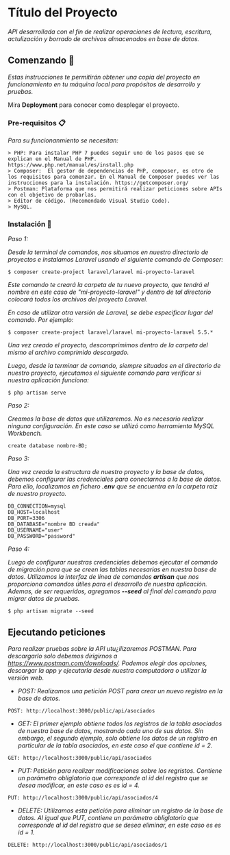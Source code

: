 # Título del Proyecto

_API desarrollada con el fin de realizar operaciones de lectura, escritura, actulización y borrado de archivos almacenados en base de datos._

## Comenzando 🚀

_Estas instrucciones te permitirán obtener una copia del proyecto en funcionamiento en tu máquina local para propósitos de desarrollo y pruebas._

Mira **Deployment** para conocer como desplegar el proyecto.


### Pre-requisitos 📋

_Para su funcionanmiento se necesitan:_

```
> PHP: Para instalar PHP 7 puedes seguir uno de los pasos que se explican en el Manual de PHP. https://www.php.net/manual/es/install.php
> Composer:  El gestor de dependencias de PHP, composer, es otro de los requisitos para comenzar. En el Manual de Composer puedes ver las instrucciones para la instalación. https://getcomposer.org/
> Postman: Plataforma que nos permitirá realizar peticiones sobre APIs con el objetivo de probarlas.
> Editor de código. (Recomendado Visual Studio Code).
> MySQL.
```

### Instalación 🔧

_Paso 1:_

_Desde la terminal de comandos, nos situamos en nuestro directorio de proyectos e instalamos Laravel usando el siguiente comando de Composer:_

```
$ composer create-project laravel/laravel mi-proyecto-laravel
```

_Este comando te creará la carpeta de tu nuevo proyecto, que tendrá el nombre en este caso de "mi-proyecto-laravel" y dentro de tal directorio colocará todos los archivos del proyecto Laravel._

_En caso de utilizar otra versión de Laravel, se debe especificar lugar del comando. Por ejemplo:_

```
$ composer create-project laravel/laravel mi-proyecto-laravel 5.5.*
```

_Una vez creado el proyecto, descomprimimos dentro de la carpeta del mismo el archivo comprimido descargado._

_Luego, desde la terminar de comando, siempre situados en el directorio de nuestro proyecto, ejecutamos el siguiente comando para verificar si nuestra aplicación funciona:_

```
$ php artisan serve

```

_Paso 2:_

_Creamos la base de datos que utilizaremos. No es necesario realizar ninguna configuración. En este caso se utilizó como herramienta MySQL Workbench._

```
create database nombre-BD;
```

_Paso 3:_

_Una vez creada la estructura de nuestro proyecto y la base de datos, debemos configurar las credenciales para conectarnos a la base de datos. Para ello, localizamos en fichero **.env** que se encuentra en la carpeta raíz de nuestro proyecto._

```
DB_CONNECTION=mysql
DB_HOST=localhost
DB_PORT=3306
DB_DATABASE="nombre BD creada"
DB_USERNAME="user"
DB_PASSWORD="password"
```


_Paso 4:_

_Luego de configurar nuestras credenciales debemos ejecutar el comando de migración para que se creen las tablas necesarias en nuestra base de datos. Utilizamos la interfaz de línea de comandos **artisan** que nos proporciona comandos útiles para el desarrollo de nuestra aplicación. Ademas, de ser requeridos, agregamos **--seed** al final del comando para migrar datos de pruebas._

```
$ php artisan migrate --seed
```


## Ejecutando peticiones

_Para realizar pruebas sobre la API utu¿ilizaremos POSTMAN. Para descargarlo solo debemos dirigirnos a https://www.postman.com/downloads/. Podemos elegir dos opciones, descargar la app y ejecutarla desde nuestra computadora o utilizar la versión web._

* _POST: Realizamos una petición POST para crear un nuevo registro en la base de datos._
```
POST: http://localhost:3000/public/api/asociados
```

* _GET: El primer ejemplo obtiene todos los registros de la tabla asociados de nuestra base de datos, mostrando cada uno de sus datos. Sin embargo, el segundo ejemplo, solo obtiene los datos de un registro en particular de la tabla asociados, en este caso el que contiene id = 2._

```
GET: http://localhost:3000/public/api/asociados
```

* _PUT: Petición para realizar modificaciones sobre los regristos. Contiene un parámetro obliglatorio que corresponde al id del registro que se desea modificar, en este caso es es id = 4._
```
PUT: http://localhost:3000/public/api/asociados/4
```

* _DELETE: Utilizamos esta petición para eliminar un registro de la base de datos. Al igual que PUT, contiene un parámetro obliglatorio que corresponde al id del registro que se desea eliminar, en este caso es es id = 1._
```
DELETE: http://localhost:3000/public/api/asociados/1
```

